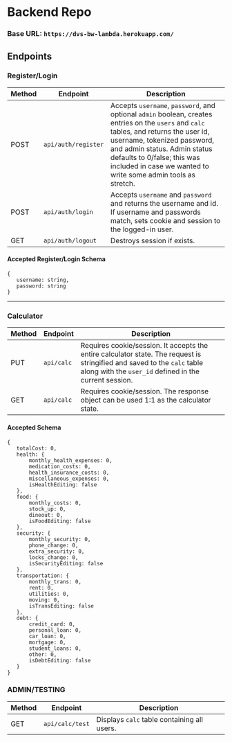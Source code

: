 # Backend Repo

### Base URL: `https://dvs-bw-lambda.herokuapp.com/`

## Endpoints

 ### Register/Login
 Method | Endpoint | Description 
 ------ | -------- | -----------
 POST | `api/auth/register` | Accepts `username`, `password`, and optional `admin` boolean, creates entries on the `users` and `calc` tables, and returns the user id, username, tokenized password, and admin status. Admin status defaults to 0/false; this was included in case we wanted to write some admin tools as stretch.
 POST | `api/auth/login` | Accepts `username` and `password` and returns the username and id. If username and passwords match, sets cookie and session to the logged-in user.
 GET | `api/auth/logout` | Destroys session if exists.

 #### Accepted Register/Login Schema
 ```
{
    username: string,
    password: string
}
 ```

 ***

### Calculator

 Method | Endpoint | Description 
 ------ | -------- | -----------
 PUT | `api/calc` | Requires cookie/session. It accepts the entire calculator state. The request is stringified and saved to the `calc` table along with the `user_id` defined in the current session.
 GET | `api/calc` | Requires cookie/session. The response object can be used 1:1 as the calculator state.

 #### Accepted Schema

 ```
 {
    totalCost: 0,
    health: {
        monthly_health_expenses: 0,
        medication_costs: 0,
        health_insurance_costs: 0,
        miscellaneous_expenses: 0,
        isHealthEditing: false
    },
    food: {
        monthly_costs: 0,
        stock_up: 0,
        dineout: 0,
        isFoodEditing: false
    },
    security: {
        monthly_security: 0,
        phone_change: 0,
        extra_security: 0,
        locks_change: 0,
        isSecurityEditing: false
    },
    transportation: {
        monthly_trans: 0,
        rent: 0,
        utilities: 0,
        moving: 0,
        isTransEditing: false
    },
    debt: {
        credit_card: 0,
        personal_loan: 0,
        car_loan: 0,
        mortgage: 0,
        student_loans: 0,
        other: 0,
        isDebtEditing: false
    }
}
 ```

 ### ADMIN/TESTING

 Method | Endpoint | Description 
 ------ | -------- | -----------
 GET | `api/calc/test` | Displays `calc` table containing all users.

